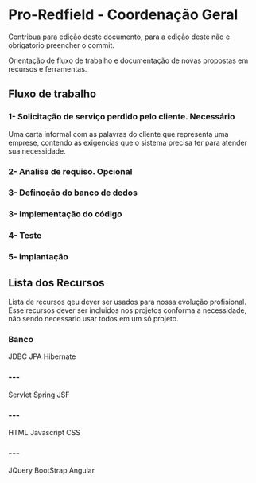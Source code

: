 # Pro-Redfield - Coordenação Geral

Contribua para edição deste documento, para a edição deste não e obrigatorio preencher o commit.

Orientação de fluxo de trabalho e documentação de novas propostas em recursos e ferramentas.


## Fluxo de trabalho
### 1- Solicitação de serviço perdido pelo cliente. Necessário
  Uma carta informal com as palavras do cliente que representa uma emprese, contendo as exigencias que o sistema precisa ter para atender sua necessidade. 

### 2- Analise de requiso. Opcional

### 3- Definoção do banco de dedos

### 3- Implementação do código

### 4- Teste

### 5- implantação


## Lista dos Recursos
Lista de recursos qeu dever ser usados para nossa evolução profisional.
Esse recursos dever ser incluidos nos projetos conforma a necessidade, não sendo necessario usar todos em um só projeto.

### Banco
JDBC
JPA
Hibernate

### ---
Servlet
Spring
JSF

### ---
HTML
Javascript
CSS

### ---
JQuery
BootStrap
Angular

